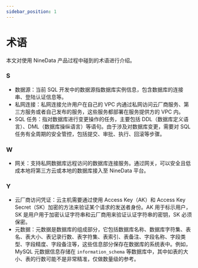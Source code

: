 ```yaml
---
sidebar_position: 1
---
```


# 术语

本文对使用 NineData 产品过程中碰到的术语进行介绍。

### S

- 数据源：当前 SQL 开发中的数据源指数据库实例信息，包含数据库的连接串、登陆认证信息等。
- 私网连接：私网连接允许用户在自己的 VPC 内通过私网访问云厂商服务、第三方服务或者自己发布的服务，这些服务都部署在服务提供方的 VPC 内。
- SQL 任务：指对数据库进行变更操作的任务，主要包括 DDL（数据库定义语言）、DML（数据库操纵语言）等语句。由于涉及对数据库变更，需要对 SQL 任务有全周期的安全管控，包括提交、审批、执行、回滚等步骤。

### W

- 网关：支持私网数据库远程访问的数据库连接服务。通过网关，可以安全且低成本地将第三方云或本地的数据库接入至 NineData 平台。

### Y

- 云厂商访问凭证：云主机需要通过使用 Access Key（AK）和 Access Key Secret（SK）加密的方法来验证某个请求的发送者身份。AK 用于标示用户，SK 是用户用于加密认证字符串和云厂商用来验证认证字符串的密钥，SK 必须保密。
- 元数据：元数据是数据库的组成部分，它包括数据库名称、数据库字符集、表名、表大小、表记录行数、表字符集、表索引、表备注、字段名称、字段类型、字段精度、字段备注等，这些信息部分保存在数据库的系统表中。例如，MySQL 元数据信息存储在 `information_schema` 等数据库中，其中如表的大小、表的行数可能不是非常精准，仅做数量级的参考。
